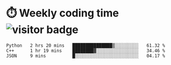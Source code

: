 
# :stopwatch: Weekly coding time  ![visitor badge](https://visitor-badge.glitch.me/badge?page_id=cozgerest) 
<!--START_SECTION:waka-->
```text
Python   2 hrs 20 mins   ███████████████▒░░░░░░░░░   61.32 % 
C++      1 hr 19 mins    ████████▓░░░░░░░░░░░░░░░░   34.46 % 
JSON     9 mins          █░░░░░░░░░░░░░░░░░░░░░░░░   04.17 % 
```
<!--END_SECTION:waka-->


<!-- <p> <img src="https://github-readme-stats.vercel.app/api?username=cozgerest&show_icons=true&hide_border=false" />  </p> -->

